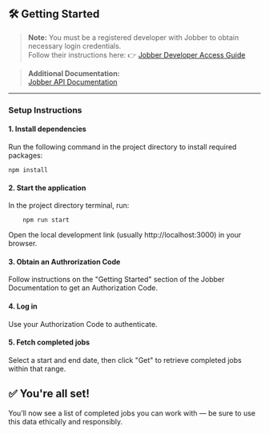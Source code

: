 ## 🛠️ Getting Started

> **Note:** You must be a registered developer with Jobber to obtain necessary login credentials.  
> Follow their instructions here:
>  👉 [Jobber Developer Access Guide](https://developer.getjobber.com/docs/getting_started/)

> **Additional Documentation:**  
> [Jobber API Documentation](https://developer.getjobber.com/docs/)
---

### Setup Instructions

#### 1. Install dependencies

Run the following command in the project directory to install required packages:

```
npm install
```

#### 2. Start the application
In the project directory terminal, run:
```
    npm run start
```
Open the local development link (usually http://localhost:3000) in your browser.

#### 3. Obtain an Authrorization Code
Follow instructions on the "Getting Started" section of the Jobber Documentation to get an Authorization Code.

#### 4. Log in
Use your Authorization Code to authenticate.

#### 5. Fetch completed jobs
Select a start and end date, then click "Get" to retrieve completed jobs within that range.

## ✅ You're all set!

You’ll now see a list of completed jobs you can work with — be sure to use this data ethically and responsibly.
